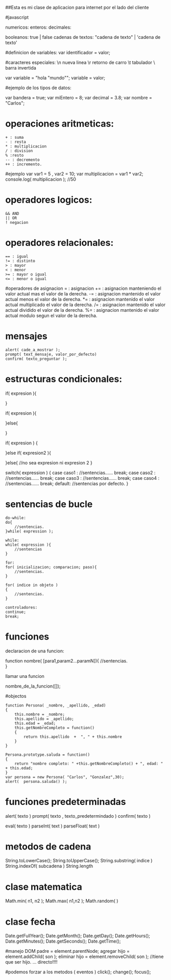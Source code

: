 ##Esta es mi clase de aplicacion para internet por el lado del cliente


#javascript

numericos:
	enteros: 
	decimales:

booleanos:
	true | false
cadenas de textos:
	"cadena de texto" | 'cadena de texto'

#definicion de variables:
var identificador = valor;

#caracteres especiales:
\n nueva linea
\r retorno de carro
\t tabulador
\\ barra invertida

var variable = "hola \"mundo\"";
	variable = valor;

#ejemplo de los tipos de datos:

var bandera = true;
var	miEntero = 8;
var decimal = 3.8;
var nombre = "Carlos";

# operaciones aritmeticas:
	+ : suma
	- : resta
	* : multiplicacion
	/ : division
	% :resto
	-- : decremento
	++ : incremento.

#ejemplo
var var1 = 5 , var2 = 10;
var multiplicacion = var1 * var2;
console.log( multiplicacion ); //50

# operadores logicos:
	&& AND
	|| OR
	! negacion

# operadores relacionales:
	== : igual
	!= : distinto
	> :	mayor
	< : menor
	>= : mayor o igual
	<= : menor o igual

#operadores de asignacion
	= : asignacion
	+= : asignacion manteniendo el valor actual mas el valor de la derecha.
	-= : asignacion mantenido el valor actual menos el valor de la derecha.
	*= : asignacion mantenido el valor actual multiplicado el valor de la derecha.
	/= : asignacion mantenido el valor actual dividido el valor de la derecha.
	%= : asignacion mantenido el valor actual modulo segun el valor de la derecha.

# mensajes

	alert( cade_a_mostrar );
	prompt( text_mensaje, valor_por_defecto)
	confirm( texto_preguntar );

# estructuras condicionales:
 
if( expresion ){
	
}

if( expresion ){
	
}else{
	
}

if( expresion )
{
	
}else if( expresion2 ){
	
}else{
	//no sea expresion ni expresion 2
}

switch( expression )
{
	case caso1 : 
		//sentencias......
		break;
	case caso2 : 
		//sentencias......
		break;
	case caso3 : 
		//sentencias......
		break;
	case caso4 : 
		//sentencias......
		break;
	default: 
		//sentencias por defecto.
}

# sentencias de bucle

	do-while:
	do{
		//sentencias.
	}while( expression );

	while:
	while( expression ){
		//sentencias
	}

	for:
	for( inicializacion; comparacion; paso){
		//sentencias.
	}

	for( indice in objeto )
	{
		//sentencias.
	}

	controladores:
	continue;
	break;

# funciones

declaracion de una funcion:

function nombre( [para1,param2...paramN]){
	//sentencias.	
}

llamar una funcion

nombre_de_la_funcion([]);

#objectos

	function Persona( _nombre, _apellido, _edad)
	{
		this.nombre = _nombre;
		this.apellido = _apellido;
		this.edad = _edad;
		this.getNombreCompleto = function()
		{
			return this.apellido  +  ", " + this.nombre
		}
	}

	Persona.prototype.saluda = function()
	{
		return "nombre completo: " +this.getNombreCompleto() + ", edad: " + this.edad;
	}
	var persona = new Persona( "Carlos", "Gonzalez",30);
	alert(  persona.saluda() );


	
# funciones predeterminadas

alert( texto )
prompt( texto , texto_predetermindado )
confirm( texto )

eval( texto )
parseInt( text )
parseFloat( text )

# metodos de cadena
String.toLowerCase();
String.toUpperCase();
String.substring( indice )
String.indexOf( subcadena )
String.length

# clase matematica
Math.min( n1, n2 );
Math.max( n1,n2 );
Math.random( )

# clase fecha
Date.getFullYear();
Date.getMonth();
Date.getDay();
Date.getHours();
Date.getMinutes();
Date.getSeconds();
Date.getTime(); 


#manejo DOM
padre  = element.parentNode;
agregar hijo = element.addChild( son );
eliminar hijo = element.removeChild( son ); //tiene que ser hijo. ... directo!!!!

#podemos forzar a los metodos ( eventos )
click();
change();
focus();


























































































